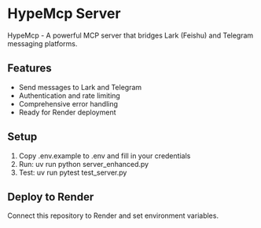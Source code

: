 # HypeMcp Server

HypeMcp - A powerful MCP server that bridges Lark (Feishu) and Telegram messaging platforms.

## Features

- Send messages to Lark and Telegram
- Authentication and rate limiting
- Comprehensive error handling
- Ready for Render deployment

## Setup

1. Copy .env.example to .env and fill in your credentials
2. Run: uv run python server_enhanced.py
3. Test: uv run pytest test_server.py

## Deploy to Render

Connect this repository to Render and set environment variables.
